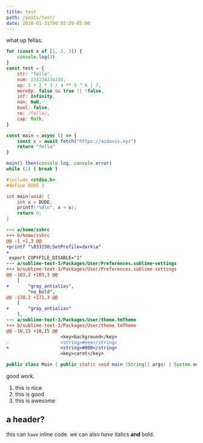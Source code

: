 ```yaml
---
title: test
path: /posts/test/
date: 2018-01-31T00:02:29-05:00
---
```


what up fellas.

```js
for (const x of [1, 2, 3]) {
	console.log(3)
}
const test = {
	str: "fella",
	num: 234234234234,
	op: 1 + 2 * 3 / 4 ** 5 ^ 6 | 7,
	moreOp: false && true || !false,
	inf: Infinity,
	nan: NaN,
	bool: false,
	re: /fella/,
	cap: Math,
}

const main = async () => {
	const x = await fetch("https://azdavis.xyz")
	return "fella"
}

main().then(console.log, console.error)
while (1) { break }
```

```c
#include <stdio.h>
#define DUDE 3

int main(void) {
	int x = DUDE;
	printf("%d\n", x + x);
	return 0;
}
```

```diff
--- a/home/zshrc
+++ b/home/zshrc
@@ -1 +1,3 @@
+printf "\033]50;SetProfile=dark\a"
+
 export COPYFILE_DISABLE="1"
--- a/sublime-text-3/Packages/User/Preferences.sublime-settings
+++ b/sublime-text-3/Packages/User/Preferences.sublime-settings
@@ -103,2 +103,3 @@
	[
+		"gray_antialias",
		"no_bold",
@@ -170,2 +171,3 @@
	[
+		"gray_antialias"
	],
--- a/sublime-text-3/Packages/User/theme.tmTheme
+++ b/sublime-text-3/Packages/User/theme.tmTheme
@@ -10,15 +10,15 @@
					<key>background</key>
-					<string>#eee</string>
+					<string>#000</string>
					<key>caret</key>
```

```java
public class Main { public static void main (String[] args) { System.out.println("gee, this line sure is long."); } }
```

good work.

1. this is nice
2. this is good
3. this is awesome

## a header?

this can `have` inline code. we can also _have_ italics __and__ bold.
